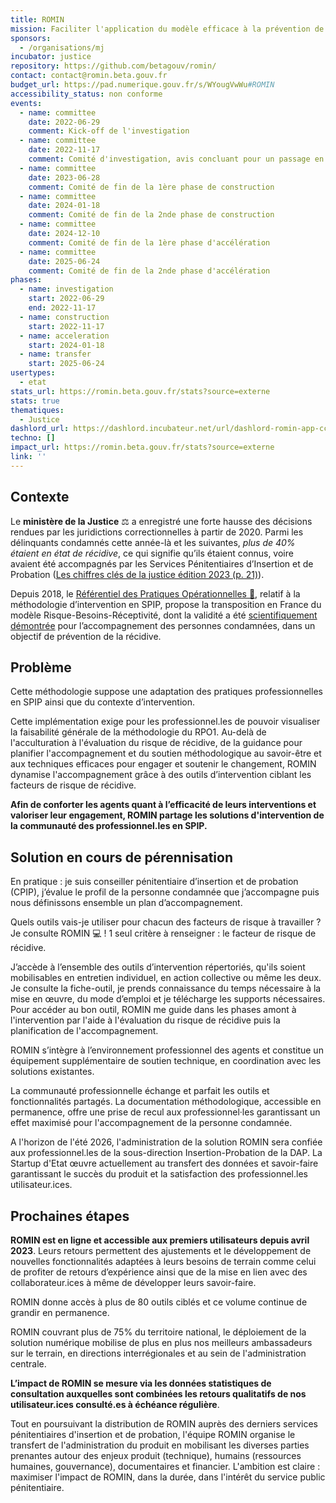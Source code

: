 ```yaml
---
title: ROMIN
mission: Faciliter l'application du modèle efficace à la prévention de la récidive
sponsors:
  - /organisations/mj
incubator: justice
repository: https://github.com/betagouv/romin/
contact: contact@romin.beta.gouv.fr
budget_url: https://pad.numerique.gouv.fr/s/WYougVwWu#ROMIN
accessibility_status: non conforme
events:
  - name: committee
    date: 2022-06-29
    comment: Kick-off de l'investigation
  - name: committee
    date: 2022-11-17
    comment: Comité d'investigation, avis concluant pour un passage en phase de construction
  - name: committee
    date: 2023-06-28
    comment: Comité de fin de la 1ère phase de construction
  - name: committee
    date: 2024-01-18
    comment: Comité de fin de la 2nde phase de construction
  - name: committee
    date: 2024-12-10
    comment: Comité de fin de la 1ère phase d'accélération
  - name: committee
    date: 2025-06-24
    comment: Comité de fin de la 2nde phase d'accélération
phases:
  - name: investigation
    start: 2022-06-29
    end: 2022-11-17
  - name: construction
    start: 2022-11-17
  - name: acceleration
    start: 2024-01-18
  - name: transfer
    start: 2025-06-24
usertypes:
  - etat
stats_url: https://romin.beta.gouv.fr/stats?source=externe
stats: true
thematiques:
  - Justice
dashlord_url: https://dashlord.incubateur.net/url/dashlord-romin-app-cc-anje-justice-fr/
techno: []
impact_url: https://romin.beta.gouv.fr/stats?source=externe
link: ''
---
```

## Contexte

Le **ministère de la Justice** ⚖ a enregistré une forte hausse des décisions rendues par les juridictions correctionnelles à partir de 2020. Parmi les délinquants condamnés cette année-là et les suivantes, *plus de 40% étaient en état de récidive*, ce qui signifie qu’ils étaient connus, voire avaient été accompagnés par les Services Pénitentiaires d’Insertion et de Probation ([Les chiffres clés de la justice édition 2023 (p. 21)](https://www.justice.gouv.fr/sites/default/files/2023-10/Chiffres_Cle%CC%81s_2023_En_ligne_0.pdf)).

Depuis 2018, le [Référentiel des Pratiques Opérationnelles 📖](https://journals.openedition.org/criminocorpus/10631), relatif à la méthodologie d’intervention en SPIP, propose la transposition en France du modèle Risque-Besoins-Réceptivité, dont la validité a été [scientifiquement démontrée](https://www.researchgate.net/publication/247523857_Validating_the_Principles_of_Effective_Intervention_A_Systematic_Review_of_the_Contributions_of_Meta-Analysis_in_the_Field_of_Corrections) pour l’accompagnement des personnes condamnées, dans un objectif de prévention de la récidive. 

## Problème

Cette méthodologie suppose une adaptation des pratiques professionnelles en SPIP ainsi que du contexte d’intervention.

Cette implémentation exige pour les professionnel.les de pouvoir visualiser la faisabilité générale de la méthodologie du RPO1. Au-delà de l'acculturation à l'évaluation du risque de récidive, de la guidance pour planifier l'accompagnement et du soutien méthodologique au savoir-être et aux techniques efficaces pour engager et soutenir le changement, ROMIN dynamise l'accompagnement grâce à des outils d’intervention ciblant les facteurs de risque de récidive.

**Afin de conforter les agents quant à l’efficacité de leurs interventions et valoriser leur engagement, ROMIN partage les solutions d'intervention de la communauté des professionnel.les en SPIP.**

## Solution en cours de pérennisation

En pratique : je suis conseiller pénitentiaire d’insertion et de probation (CPIP), j’évalue le profil de la personne condamnée que j’accompagne puis nous définissons ensemble un plan d’accompagnement. 

Quels outils vais-je utiliser pour chacun des facteurs de risque à travailler ? 
Je consulte ROMIN 💻 ! 1 seul critère à renseigner : le facteur de risque de récidive. 

J’accède à l’ensemble des outils d’intervention répertoriés, qu'ils soient mobilisables en entretien individuel, en action collective ou même les deux. Je consulte la fiche-outil, je prends connaissance du temps nécessaire à la mise en œuvre, du mode d’emploi et je télécharge les supports nécessaires.
Pour accéder au bon outil, ROMIN me guide dans les phases amont à l'intervention par l'aide à l'évaluation du risque de récidive puis la planification de l'accompagnement.

ROMIN s’intègre à l’environnement professionnel des agents et constitue un équipement supplémentaire de soutien technique, en coordination avec les solutions existantes.

La communauté professionnelle échange et parfait les outils et fonctionnalités partagés.
La documentation méthodologique, accessible en permanence, offre une prise de recul aux professionnel·les garantissant un effet maximisé pour l'accompagnement de la personne condamnée.

A l'horizon de l'été 2026, l'administration de la solution ROMIN sera confiée aux professionnel.les de la sous-direction Insertion-Probation de la DAP. La Startup d'Etat œuvre actuellement au transfert des données et savoir-faire garantissant le succès du produit et la satisfaction des professionnel.les utilisateur.ices.

## Prochaines étapes

**ROMIN est en ligne et accessible aux premiers utilisateurs depuis avril 2023**. Leurs retours permettent des ajustements et le développement de nouvelles fonctionnalités adaptées à leurs besoins de terrain comme celui de profiter de retours d’expérience ainsi que de la mise en lien avec des collaborateur.ices à même de développer leurs savoir-faire.

ROMIN donne accès à plus de 80 outils ciblés et ce volume continue de grandir en permanence.

ROMIN couvrant plus de 75% du territoire national, le déploiement de la solution numérique mobilise de plus en plus nos meilleurs ambassadeurs sur le terrain, en directions interrégionales et au sein de l'administration centrale.

**L’impact de ROMIN se mesure via les données statistiques de consultation auxquelles sont combinées les retours qualitatifs de nos utilisateur.ices consulté.es à échéance régulière**. 

Tout en poursuivant la distribution de ROMIN auprès des derniers services pénitentiaires d'insertion et de probation, l'équipe ROMIN organise le transfert de l'administration du produit en mobilisant les diverses parties prenantes autour des enjeux produit (technique), humains (ressources humaines, gouvernance), documentaires et financier. L'ambition est claire : maximiser l'impact de ROMIN, dans la durée, dans l'intérêt du service public pénitentiaire.